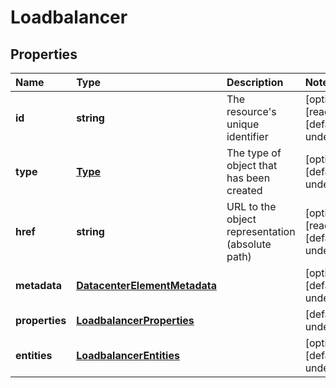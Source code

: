 # Loadbalancer

## Properties

| Name | Type | Description | Notes |
| :--- | :--- | :--- | :--- |
| **id** | **string** | The resource\'s unique identifier | \[optional\] \[readonly\] \[default to undefined\] |
| **type** | [**Type**](type.md) | The type of object that has been created | \[optional\] \[default to undefined\] |
| **href** | **string** | URL to the object representation \(absolute path\) | \[optional\] \[readonly\] \[default to undefined\] |
| **metadata** | [**DatacenterElementMetadata**](datacenterelementmetadata.md) |  | \[optional\] \[default to undefined\] |
| **properties** | [**LoadbalancerProperties**](loadbalancerproperties.md) |  | \[default to undefined\] |
| **entities** | [**LoadbalancerEntities**](loadbalancerentities.md) |  | \[optional\] \[default to undefined\] |

